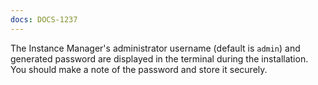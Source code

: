 ```yaml
---
docs: DOCS-1237
---
```


The Instance Manager's administrator username (default is `admin`) and generated password are displayed in the terminal during the installation. You should make a note of the password and store it securely.
